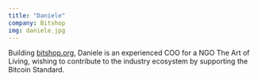 ```yaml
---
title: "Daniele"
company: Bitshop
img: daniele.jpg
---
```


Building [bitshop.org](https://bitshop.org), Daniele is an experienced COO for a NGO The Art of Living, wishing to contribute to the industry ecosystem by supporting the Bitcoin Standard.

